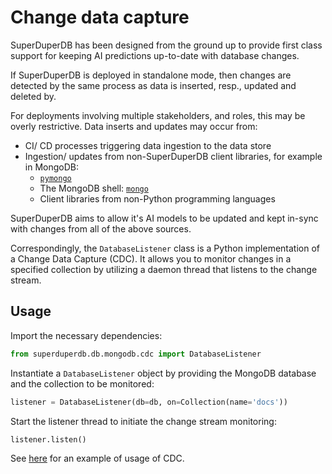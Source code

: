 # Change data capture

SuperDuperDB has been designed from the ground up to provide first class
support for keeping AI predictions up-to-date with database changes.

If SuperDuperDB is deployed in standalone mode, then changes are detected
by the same process as data is inserted, resp., updated and deleted by.

For deployments involving multiple stakeholders, and roles, this may be 
overly restrictive. Data inserts and updates may occur from:

- CI/ CD processes triggering data ingestion to the data store
- Ingestion/ updates from non-SuperDuperDB client libraries, for example in MongoDB:
  - [`pymongo`](https://pymongo.readthedocs.io/en/stable/)
  - The MongoDB shell: [`mongo`](https://www.mongodb.com/docs/v4.4/mongo/)
  - Client libraries from non-Python programming languages

SuperDuperDB aims to allow it's AI models to be updated and kept in-sync with changes
from all of the above sources.

Correspondingly, the `DatabaseListener` class is a Python implementation of a Change Data Capture (CDC). It allows you to monitor changes in a specified collection by utilizing a daemon thread that listens to the change stream.

## Usage

Import the necessary dependencies:

```python
from superduperdb.db.mongodb.cdc import DatabaseListener
```

Instantiate a `DatabaseListener` object by providing the MongoDB database and the collection to be monitored:

```python
listener = DatabaseListener(db=db, on=Collection(name='docs'))
```

Start the listener thread to initiate the change stream monitoring:
```python
listener.listen()
```

See [here](/how_to/mongo_cdc.html) for an example of usage of CDC.
